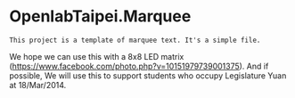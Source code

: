 OpenlabTaipei.Marquee
=====================

    This project is a template of marquee text. It's a simple file.
We hope we can use this with a 8x8 LED matrix (https://www.facebook.com/photo.php?v=10151979739001375).
And if possible, We will use this to support students who occupy Legislature Yuan at 18/Mar/2014.
